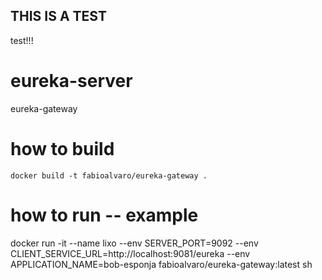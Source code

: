 ## THIS IS A TEST
test!!!

# eureka-server
eureka-gateway

# how to build
    docker build -t fabioalvaro/eureka-gateway .

# how to run -- example
  docker run -it --name lixo --env SERVER_PORT=9092 --env CLIENT_SERVICE_URL=http://localhost:9081/eureka --env APPLICATION_NAME=bob-esponja fabioalvaro/eureka-gateway:latest  sh
